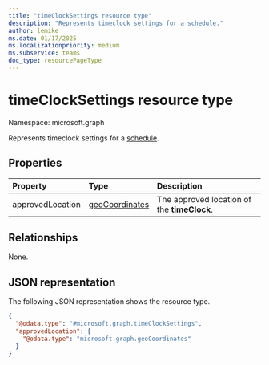 ```yaml
---
title: "timeClockSettings resource type"
description: "Represents timeclock settings for a schedule."
author: lemike
ms.date: 01/17/2025
ms.localizationpriority: medium
ms.subservice: teams
doc_type: resourcePageType
---
```


# timeClockSettings resource type

Namespace: microsoft.graph

Represents timeclock settings for a [schedule](schedule.md).

## Properties
|Property|Type|Description|
|:---|:---|:---|
|approvedLocation|[geoCoordinates](../resources/geocoordinates.md)|The approved location of the **timeClock**.|

## Relationships

None.

## JSON representation

The following JSON representation shows the resource type.

<!-- {
  "blockType": "resource",
  "@odata.type": "microsoft.graph.timeClockSettings"
}
-->
```json
{
  "@odata.type": "#microsoft.graph.timeClockSettings",
  "approvedLocation": {
    "@odata.type": "microsoft.graph.geoCoordinates"
  }
}
```

